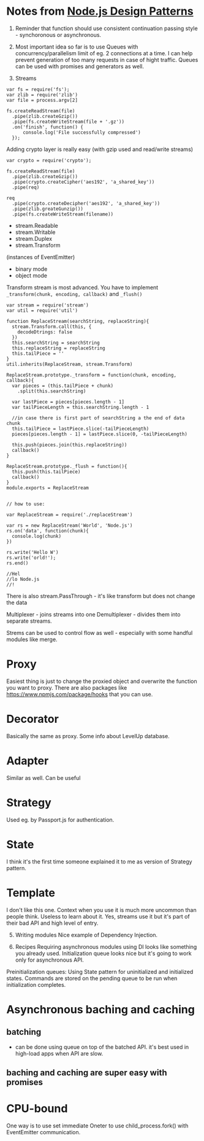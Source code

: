 # Notes from [Node.js Design Patterns](http://www.amazon.com/Node-js-Design-Patterns-Mario-Casciaro/dp/1783287314)

1. Reminder that function should use consistent continuation passing style - synchoronous or asynchronous.

2. Most important idea so far is to use Queues with concurrency/parallelism limit of eg. 2 connections at a time.
I can help prevent generation of too many requests in case of hight traffic.
Queues can be used with promises and generators as well.

3. Streams
```
var fs = require('fs');
var zlib = require('zlib')
var file = process.argv[2]

fs.createReadStream(file)
  .pipe(zlib.createGzip())
  .pipe(fs.createWriteStream(file + '.gz'))
  .on('finish', function() {
      console.log('File successfully compressed')
  });
```

Adding crypto layer is really easy (with gzip used and read/write streams)
```
var crypto = require('crypto');

fs.createReadStream(file)
  .pipe(zlib.createGzip())
  .pipe(crypto.createCipher('aes192', 'a_shared_key'))
  .pipe(req)

req
  .pipe(crypto.createDecipher('aes192', 'a_shared_key'))
  .pipe(zlib.greateGunzip())
  .pipe(fs.createWriteStream(filename))

```

* stream.Readable
* stream.Writable
* stream.Duplex
* stream.Transform

(instances of EventEmitter)

* binary mode
* object mode

Transform stream is most advanced. You have to implement
`_transform(chunk, encoding, callback)` and `_flush()`

```
var stream = require('stream')
var util = require('util')

function ReplaceStream(searchString, replaceString){
  stream.Transform.call(this, {
    decodeDtrings: false
  })
  this.searchString = searchString
  this.replaceString = replaceString
  this.tailPiece = ''
}
util.inherits(ReplaceStream, stream.Transform)

ReplaceStream.prototype._transform = function(chunk, encoding, callback){
  var pieces = (this.tailPiece + chunk)
    .split(this.searchString)

  var lastPiece = pieces[pieces.length - 1]
  var tailPieceLength = this.searchString.length - 1

  //in case there is first part of searchString a the end of data chunk
  this.tailPiece = lastPiece.slice(-tailPieceLength)
  pieces[pieces.length - 1] = lastPiece.slice(0, -tailPieceLength)

  this.push(pieces.join(this.replaceString))
  callback()
}

ReplaceStream.prototype._flush = function(){
  this.push(this.tailPiece)
  callback()
}
module.exports = ReplaceStream


// how to use:

var ReplaceStream = require('./replaceStream')

var rs = new ReplaceStream('World', 'Node.js')
rs.on('data', function(chunk){
  console.log(chunk)
})

rs.write('Hello W')
rs.write('orld!');
rs.end()

//Hel
//lo Node.js
//!

```

There is also stream.PassThrough - it's like transform but does not change the data

Multiplexer - joins streams into one
Demultiplexer - divides them into separate streams.

Strems can be used to control flow as well - especially with some handful modules like merge.


# Proxy
Easiest thing is just to change the proxied object and overwrite the function you want to proxy.
There are also packages like https://www.npmjs.com/package/hooks that you can use.

# Decorator
Basically the same as proxy.
Some info about LevelUp database.

# Adapter
Similar as well. Can be useful

# Strategy
Used eg. by Passport.js for authentication.

# State
I think it's the first time someone explained it to me as version of Strategy pattern.

# Template
I don't like this one. Context when you use it is much more uncommon than people think.
Useless to learn about it.
Yes, streams use it but it's part of their bad API and high level of entry.

5. Writing modules
Nice example of Dependency Injection.

6. Recipes
Requiring asynchronous modules using DI looks like something you already used.
Initialization queue looks nice but it's going to work only for asynchronous API.

Preinitialization queues: Using State pattern for uninitialized and initialized states.
Commands are stored on the pending queue to be run when initialization completes.

# Asynchronous baching and caching

## batching
- can be done using queue on top of the batched API.
it's best used in high-load apps when API are slow.

## baching and caching are super easy with promises

# CPU-bound
One way is to use set immediate
Oneter to use child_process.fork() with EventEmitter communication.
